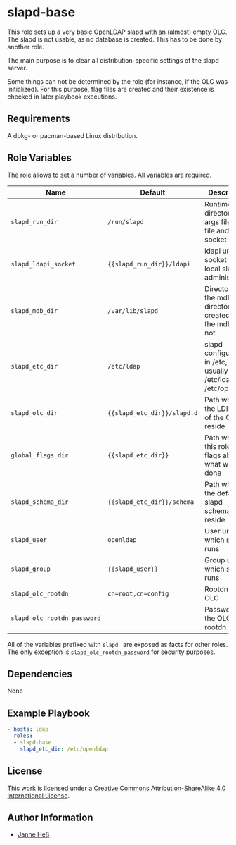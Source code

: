 # slapd-base

This role sets up a very basic OpenLDAP slapd with an (almost) empty OLC.
The slapd is not usable, as no database is created.
This has to be done by another role.

The main purpose is to clear all distribution-specific settings of the slapd server.

Some things can not be determined by the role (for instance, if the OLC was initialized).
For this purpose, flag files are created and their existence is checked in later playbook executions.

## Requirements

A dpkg- or pacman-based Linux distribution.

## Role Variables

The role allows to set a number of variables.
All variables are required.

| Name                        | Default                     | Description                                                         |
|-----------------------------|-----------------------------|---------------------------------------------------------------------|
| `slapd_run_dir`             | `/run/slapd`                | Runtime directory for args file, pid file and ldapi socket          |
| `slapd_ldapi_socket`        | `{{slapd_run_dir}}/ldapi`   | ldapi unix socket for local slapd administration                    |
| `slapd_mdb_dir`             | `/var/lib/slapd`            | Directory for the mdb. The directory is created, but the mdb is not |
| `slapd_etc_dir`             | `/etc/ldap`                 | slapd configuration in /etc, usually /etc/ldap or /etc/openldap     |
| `slapd_olc_dir`             | `{{slapd_etc_dir}}/slapd.d` | Path where the LDIF files of the OLC reside                         |
| `global_flags_dir`          | `{{slapd_etc_dir}}`         | Path where this role puts flags about what was done                 |
| `slapd_schema_dir`          | `{{slapd_etc_dir}}/schema`  | Path where the default slapd schemas reside                         |
| `slapd_user`                | `openldap`                  | User under which slapd runs                                         |
| `slapd_group`               | `{{slapd_user}}`            | Group under which slapd runs                                        |
| `slapd_olc_rootdn`          | `cn=root,cn=config`         | Rootdn of the OLC                                                   |
| `slapd_olc_rootdn_password` |                             | Password for the OLC rootdn                                         |

All of the variables prefixed with `slapd_` are exposed as facts for other roles.
The only exception is `slapd_olc_rootdn_password` for security purposes.

## Dependencies

None

## Example Playbook

```yml
- hosts: ldap
  roles:
  - slapd-base
    slapd_etc_dir: /etc/openldap
```

## License

This work is licensed under a [Creative Commons Attribution-ShareAlike 4.0 International License](http://creativecommons.org/licenses/by-sa/4.0/).

## Author Information

- [Janne Heß](https://github.com/dasJ)
